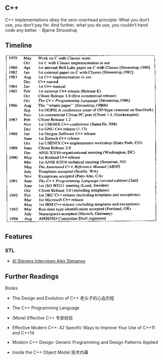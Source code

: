 C++
---

C++ implementations obey the zero-overhead principle: What you don’t use, you don’t pay for. And further, what you do use, you couldn’t hand code any better.
                                                              - Bjarne Stroustrup

## Timeline

![C++ Timeline](images/cpp_timeline.png "C++ Timeline")



## Features

### STL

* [Al Stevens Interviews Alex Stepanov](https://www.sgi.com/tech/stl/drdobbs-interview.html)



## Further Readings

Books

* The Design and Evolution of C++  老头子的心血历程

* The C++ Programming Language

* (More) Effective C++  专家经验

* Effective Modern C++: 42 Specific Ways to Improve Your Use of C++11 and C++14

* Modern C++ Design: Generic Programming and Design Patterns Applied

* Inside the C++ Object Model  技术内幕

